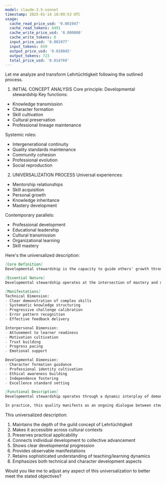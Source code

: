 ```yaml
---
model: claude-3.5-sonnet
timestamp: 2025-01-14 18:09:53 UTC
usage:
  cache_read_price_usd: '0.001947'
  cache_read_tokens: 6491
  cache_write_price_usd: '0.000000'
  cache_write_tokens: 0
  input_price_usd: '0.001977'
  input_tokens: 659
  output_price_usd: '0.010845'
  output_tokens: 723
  total_price_usd: '0.014769'
---
```


Let me analyze and transform Lehrtüchtigkeit following the outlined process.

1. INITIAL CONCEPT ANALYSIS
Core principle: Developmental stewardship
Key functions:
- Knowledge transmission
- Character formation
- Skill cultivation
- Cultural preservation
- Professional lineage maintenance

Systemic roles:
- Intergenerational continuity
- Quality standards maintenance
- Community cohesion
- Professional evolution
- Social reproduction

2. UNIVERSALIZATION PROCESS
Universal experiences:
- Mentorship relationships
- Skill acquisition
- Personal growth
- Knowledge inheritance
- Mastery development

Contemporary parallels:
- Professional development
- Educational leadership
- Cultural transmission
- Organizational learning
- Skill mastery

Here's the universalized description:

```markdown
[Core Definition]
Developmental stewardship is the capacity to guide others' growth through the integrated transmission of knowledge, skill, and wisdom. It combines technical expertise, interpersonal awareness, and ethical responsibility in fostering the comprehensive development of those under one's guidance while preserving and advancing collective knowledge.

[Essential Nature]
Developmental stewardship operates at the intersection of mastery and nurture, embodying the responsibility of those who have achieved proficiency to cultivate it in others. This quality transcends mere instruction, encompassing the holistic cultivation of capability, character, and consciousness in learners. It requires deep understanding of both subject matter and human development, allowing the steward to adapt guidance to individual needs while maintaining connection to broader traditions and standards of excellence.

[Manifestations]
Technical Dimension:
- Clear demonstration of complex skills
- Systematic knowledge structuring
- Progressive challenge calibration
- Error pattern recognition
- Effective feedback delivery

Interpersonal Dimension:
- Attunement to learner readiness
- Motivation cultivation
- Trust building
- Progress pacing
- Emotional support

Developmental Dimension:
- Character formation guidance
- Professional identity cultivation
- Ethical awareness building
- Independence fostering
- Excellence standard setting

[Functional Description]
Developmental stewardship operates through a dynamic interplay of demonstration, guidance, and progressive autonomy-granting. The steward maintains a delicate balance between supporting growth and challenging comfort zones, continuously adjusting their approach based on the learner's development while maintaining clear standards of excellence. This requires simultaneous attention to technical, personal, and ethical dimensions of development.

In practice, this quality manifests as an ongoing dialogue between steward and learner, where explicit instruction combines with implicit modeling. The steward creates conditions for growth through structured experiences, timely feedback, and graduated challenges, while modeling the integration of skill, wisdom, and character they seek to develop in others. This relationship evolves from direct guidance toward collaborative exploration as the learner develops.
```

This universalized description:
1. Maintains the depth of the guild concept of Lehrtüchtigkeit
2. Makes it accessible across cultural contexts
3. Preserves practical applicability
4. Connects individual development to collective advancement
5. Shows clear developmental progression
6. Provides observable manifestations
7. Retains sophisticated understanding of teaching/learning dynamics
8. Emphasizes both technical and character development aspects

Would you like me to adjust any aspect of this universalization to better meet the stated objectives?